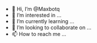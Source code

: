 - 👋 Hi, I’m @Maxbotq
- 👀 I’m interested in ...
- 🌱 I’m currently learning ...
- 💞️ I’m looking to collaborate on ...
- 📫 How to reach me ...

<!---
Maxbotq/Maxbotq is a ✨ special ✨ repository because its `README.md` (this file) appears on your GitHub profile.
You can click the Preview link to take a look at your changes.
--->
